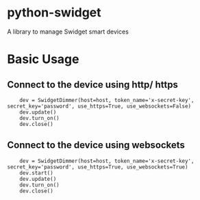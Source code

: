 # python-swidget
A library to manage Swidget smart devices

# Basic Usage

## Connect to the device using http/ https
```
    dev = SwidgetDimmer(host=host, token_name='x-secret-key', secret_key='password', use_https=True, use_websockets=False)
    dev.update()
    dev.turn_on()
    dev.close()
```

## Connect to the device using websockets
```
    dev = SwidgetDimmer(host=host, token_name='x-secret-key', secret_key='password', use_https=True, use_websockets=True)
    dev.start()
    dev.update()
    dev.turn_on()
    dev.close()
```
